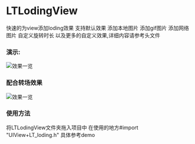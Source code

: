 
# LTLodingView

快速的为view添加loding效果
支持默认效果
添加本地图片
添加gif图片
添加网络图片
自定义旋转时长
以及更多的自定义效果,详细内容请参考头文件

### 演示:
![效果一览](https://raw.githubusercontent.com/liTao-leven/LTLodingView/master/Resource/Untitled.gif)

### 配合转场效果
![效果一览](https://raw.githubusercontent.com/liTao-leven/LTLodingView/master/Resource/loding.gif)

### 使用方法
将LTLodingView文件夹拖入项目中  在使用的地方#import "UIView+LT_loding.h" 具体参考demo
